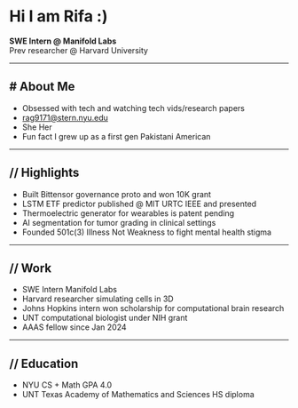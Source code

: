 # Hi I am Rifa :)
**SWE Intern @ Manifold Labs**  
Prev researcher @ Harvard University  

---

## # About Me
- Obsessed with tech and watching tech vids/research papers  
- rag9171@stern.nyu.edu  
- She Her  
- Fun fact I grew up as a first gen Pakistani American  

---

## // Highlights
- Built Bittensor governance proto and won 10K grant  
- LSTM ETF predictor published @ MIT URTC IEEE and presented  
- Thermoelectric generator for wearables is patent pending  
- AI segmentation for tumor grading in clinical settings  
- Founded 501c(3) Illness Not Weakness to fight mental health stigma  

---

## // Work
- SWE Intern Manifold Labs  
- Harvard researcher simulating cells in 3D  
- Johns Hopkins intern won scholarship for computational brain research  
- UNT computational biologist under NIH grant  
- AAAS fellow since Jan 2024  

---

## // Education
- NYU CS + Math GPA 4.0  
- UNT Texas Academy of Mathematics and Sciences HS diploma  
